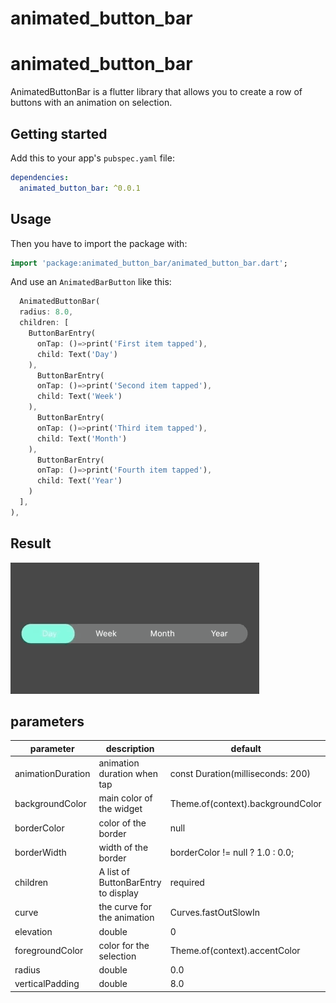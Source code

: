 # animated_button_bar

# animated_button_bar

AnimatedButtonBar is a flutter library that allows you to create a row of buttons with an animation on selection.

##  Getting started

Add this to your app's `pubspec.yaml` file:
```yaml
dependencies:
  animated_button_bar: ^0.0.1
```

## Usage

Then you have to import the package with:

```dart
import 'package:animated_button_bar/animated_button_bar.dart';
```

And use an `AnimatedBarButton` like this:
```dart
  AnimatedButtonBar(
  radius: 8.0,
  children: [
    ButtonBarEntry(
      onTap: ()=>print('First item tapped'),
	  child: Text('Day')
    ),
	  ButtonBarEntry(
      onTap: ()=>print('Second item tapped'),
	  child: Text('Week')
    ),
	  ButtonBarEntry(
      onTap: ()=>print('Third item tapped'),
	  child: Text('Month')
    ),
	  ButtonBarEntry(
      onTap: ()=>print('Fourth item tapped'),
	  child: Text('Year')
    )
  ],
),
```

## Result

![](example.gif)

## parameters
| parameter                  | description                                                                           | default                                                                                                                                                                               |
| -------------------------- | ------------------------------------------------------------------------------------- | ------------------------------------------------------------------------------------------------------------------------------------------------------------------------------------- |
| animationDuration          | animation duration when tap                                            | const Duration(milliseconds: 200)                                                                                                                                                    |
| backgroundColor                       | main color of the widget                                                                   | Theme.of(context).backgroundColor                                                                                                                                                                                  |
| borderColor                | color of the border                                                                 | null                                                                                                                                                                            |
| borderWidth                | width of the border                                                                 | borderColor != null ? 1.0 : 0.0;                                                                                                                                                                          |
| children                | A list of ButtonBarEntry to display                                                                 | required                                                                                                                                                                          |
| curve                | the curve for the animation                                                                      | Curves.fastOutSlowIn                                                                                                        |
| elevation                | double                                                                     | 0                                                                                                        |
| foregroundColor                | color for the selection                                                                    | Theme.of(context).accentColor                                                                                                       |
| radius                      | double           |    0.0                                                                                                                                                                                   |
| verticalPadding                    | double | 8.0                                                                                                                                                                                 |
